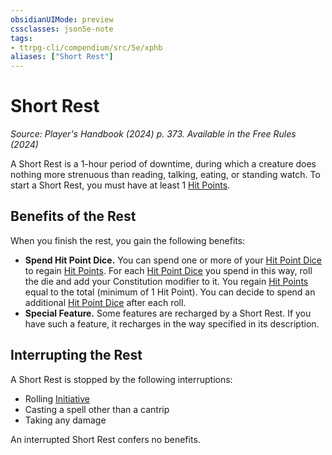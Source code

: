 ```yaml
---
obsidianUIMode: preview
cssclasses: json5e-note
tags:
- ttrpg-cli/compendium/src/5e/xphb
aliases: ["Short Rest"]
---
```

# Short Rest
*Source: Player's Handbook (2024) p. 373. Available in the Free Rules (2024)* 

A Short Rest is a 1-hour period of downtime, during which a creature does nothing more strenuous than reading, talking, eating, or standing watch. To start a Short Rest, you must have at least 1 [Hit Points](hit-points-xphb.md).

## Benefits of the Rest

When you finish the rest, you gain the following benefits:

- **Spend Hit Point Dice.** You can spend one or more of your [Hit Point Dice](hit-point-dice-xphb.md) to regain [Hit Points](hit-points-xphb.md). For each [Hit Point Dice](hit-point-dice-xphb.md) you spend in this way, roll the die and add your Constitution modifier to it. You regain [Hit Points](hit-points-xphb.md) equal to the total (minimum of 1 Hit Point). You can decide to spend an additional [Hit Point Dice](hit-point-dice-xphb.md) after each roll.  
- **Special Feature.** Some features are recharged by a Short Rest. If you have such a feature, it recharges in the way specified in its description.  

## Interrupting the Rest

A Short Rest is stopped by the following interruptions:

- Rolling [Initiative](initiative-xphb.md)  
- Casting a spell other than a cantrip  
- Taking any damage  

An interrupted Short Rest confers no benefits.